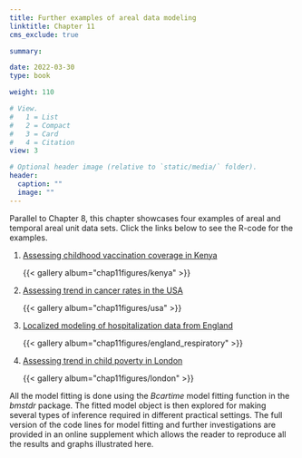 ```yaml
---
title: Further examples of areal data modeling
linktitle: Chapter 11
cms_exclude: true

summary: 

date: 2022-03-30
type: book

weight: 110

# View.
#   1 = List
#   2 = Compact
#   3 = Card
#   4 = Citation
view: 3

# Optional header image (relative to `static/media/` folder).
header:
  caption: ""
  image: ""
---
```


Parallel to Chapter 8, this chapter showcases four examples of areal and temporal areal unit data sets.
Click the links below to see the R-code for the examples. 
<ol>
<li> <a href="../Rcode/Chap11_Kenya.html"> Assessing childhood vaccination coverage in Kenya </a>

{{< gallery album="chap11figures/kenya" >}}


<li>  <a href="../Rcode/Chap11_USA.html"> Assessing trend in cancer rates in the USA </a>

{{< gallery album="chap11figures/usa" >}}

<li>  <a href="../Rcode/Chap11_eng.html"> Localized modeling of hospitalization data from England </a>

{{< gallery album="chap11figures/england_respiratory" >}}


<li> <a href="../Rcode/Chap11_london.html"> Assessing trend in child poverty in London </a>

{{< gallery album="chap11figures/london" >}}

</ol>
<p>

All the model fitting  is done using the  <i>Bcartime</i> model fitting function in the  <i>bmstdr</i> package.
The fitted model object is then explored for making several types of inference required
in different practical settings. The full version of the
code lines for model fitting and further investigations   are provided in an online supplement which allows
the reader  to reproduce all the results and graphs illustrated here.
